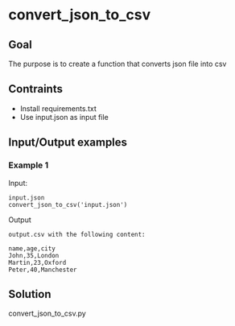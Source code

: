 # convert_json_to_csv

## Goal
The purpose is to create a function that converts json file into csv

## Contraints
- Install requirements.txt
- Use input.json as input file

## Input/Output examples

### Example 1

Input:
    
    input.json
    convert_json_to_csv('input.json')

Output

    output.csv with the following content:

    name,age,city
    John,35,London
    Martin,23,Oxford
    Peter,40,Manchester


## Solution

convert_json_to_csv.py

